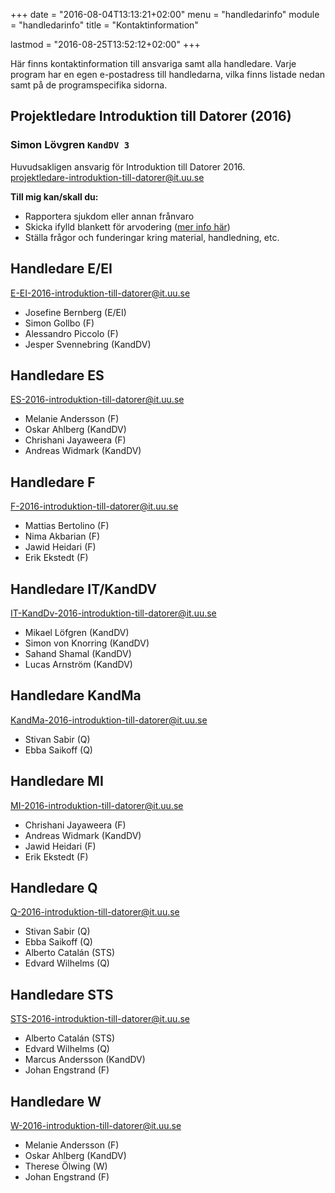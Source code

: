 +++
date = "2016-08-04T13:13:21+02:00"
menu = "handledarinfo"
module = "handledarinfo"
title = "Kontaktinformation"

lastmod = "2016-08-25T13:52:12+02:00"
+++

Här finns kontaktinformation till ansvariga samt alla handledare.
Varje program har en egen e-postadress till handledarna, vilka finns
listade nedan samt på de programspecifika sidorna.

## Projektledare Introduktion till Datorer (2016)
### Simon Lövgren `KandDV 3`
Huvudsakligen ansvarig för Introduktion till Datorer 2016.   
[projektledare-introduktion-till-datorer@it.uu.se](mailto:projektledare-introduktion-till-datorer@it.uu.se)

**Till mig kan/skall du:**

- Rapportera sjukdom eller annan frånvaro
- Skicka ifylld blankett för arvodering ([mer info här](../arvodering))
- Ställa frågor och funderingar kring material, handledning, etc.

## Handledare E/EI
[E-EI-2016-introduktion-till-datorer@it.uu.se](mailto:E-EI-2016-introduktion-till-datorer@it.uu.se)

- Josefine Bernberg (E/EI)
- Simon Gollbo (F)
- Alessandro Piccolo (F)
- Jesper Svennebring (KandDV)

## Handledare ES
[ES-2016-introduktion-till-datorer@it.uu.se](mailto:ES-2016-introduktion-till-datorer@it.uu.se)

- Melanie Andersson (F)
- Oskar Ahlberg (KandDV)
- Chrishani Jayaweera (F)
- Andreas Widmark (KandDV)


## Handledare F
[F-2016-introduktion-till-datorer@it.uu.se ](mailto:F-2016-introduktion-till-datorer@it.uu.se)

- Mattias Bertolino (F)
- Nima Akbarian (F)
- Jawid Heidari (F)
- Erik Ekstedt (F)

## Handledare IT/KandDV
[IT-KandDv-2016-introduktion-till-datorer@it.uu.se](mailto:IT-KandDv-2016-introduktion-till-datorer@it.uu.se)

- Mikael Löfgren (KandDV)
- Simon von Knorring (KandDV)
- Sahand Shamal (KandDV)
- Lucas Arnström (KandDV)

## Handledare KandMa
[KandMa-2016-introduktion-till-datorer@it.uu.se](mailto:KandMa-2016-introduktion-till-datorer@it.uu.se)

- Stivan Sabir (Q)
- Ebba Saikoff (Q)

## Handledare MI
[MI-2016-introduktion-till-datorer@it.uu.se](mailto:MI-2016-introduktion-till-datorer@it.uu.se)

- Chrishani Jayaweera (F)
- Andreas Widmark (KandDV)
- Jawid Heidari (F)
- Erik Ekstedt (F)

## Handledare Q
[Q-2016-introduktion-till-datorer@it.uu.se](mailto:Q-2016-introduktion-till-datorer@it.uu.se)

- Stivan Sabir (Q)
- Ebba Saikoff (Q)
- Alberto Catalán (STS)
- Edvard Wilhelms (Q)

## Handledare STS
[STS-2016-introduktion-till-datorer@it.uu.se](mailto:STS-2016-introduktion-till-datorer@it.uu.se)

- Alberto Catalán (STS)
- Edvard Wilhelms (Q)
- Marcus Andersson (KandDV)
- Johan Engstrand (F)

## Handledare W
[W-2016-introduktion-till-datorer@it.uu.se](mailto:W-2016-introduktion-till-datorer@it.uu.se)

- Melanie Andersson (F)
- Oskar Ahlberg (KandDV)
- Therese Ölwing (W)
- Johan Engstrand (F)
